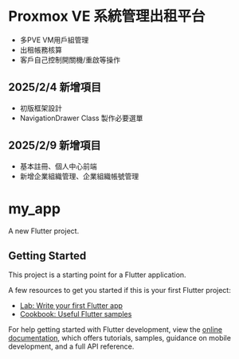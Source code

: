 # Proxmox VE 系統管理出租平台

- 多PVE VM用戶組管理
- 出租帳務核算
- 客戶自己控制開關機/重啟等操作

## 2025/2/4 新增項目
- 初版框架設計
- NavigationDrawer Class 製作必要選單

## 2025/2/9 新增項目
- 基本註冊、個人中心前端
- 新增企業組織管理、企業組織帳號管理
  
# my_app

A new Flutter project.

## Getting Started

This project is a starting point for a Flutter application.

A few resources to get you started if this is your first Flutter project:

- [Lab: Write your first Flutter app](https://docs.flutter.dev/get-started/codelab)
- [Cookbook: Useful Flutter samples](https://docs.flutter.dev/cookbook)

For help getting started with Flutter development, view the
[online documentation](https://docs.flutter.dev/), which offers tutorials,
samples, guidance on mobile development, and a full API reference.
